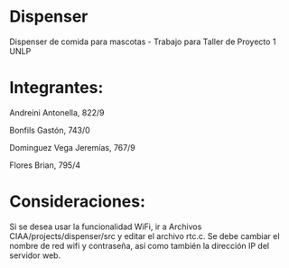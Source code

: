 # Dispenser
Dispenser de comida para mascotas - Trabajo para Taller de Proyecto 1 UNLP
# Integrantes:
Andreini Antonella, 822/9

Bonfils Gastón, 743/0

Dominguez Vega Jeremías, 767/9

Flores Brian, 795/4

# Consideraciones:
Si se desea usar la funcionalidad WiFi, ir a Archivos CIAA/projects/dispenser/src y editar el archivo rtc.c.
Se debe cambiar el nombre de red wifi y contraseña, así como también la dirección IP del servidor web. 
